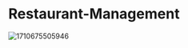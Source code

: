 # Restaurant-Management
![1710675505946](https://github.com/ahmedzaki147258/Restaurant-Management/assets/130254480/7338ca7c-2a47-4fb6-8e66-860022946eb3)
